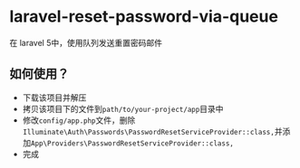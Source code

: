 # laravel-reset-password-via-queue
在 laravel 5中，使用队列发送重置密码邮件

## 如何使用？
- 下载该项目并解压
- 拷贝该项目下的文件到`path/to/your-project/app`目录中
- 修改`config/app.php`文件，删除`Illuminate\Auth\Passwords\PasswordResetServiceProvider::class,`并添加`App\Providers\PasswordResetServiceProvider::class,`
- 完成

